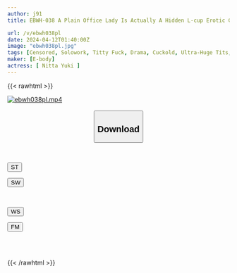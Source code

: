 ```yaml
---
author: j91
title: EBWH-038 A Plain Office Lady Is Actually A Hidden L-cup Erotic Girl... Yuki Nitta Shakes Her Huge Breasts And Gets Cuckolded In The Shared Room Set Up By Her Hated Boss

url: /v/ebwh038pl
date: 2024-04-12T01:40:00Z
image: "ebwh038pl.jpg"
tags: [Censored, Solowork, Titty Fuck, Drama, Cuckold, Ultra-Huge Tits, Subordinates - Colleagues	]
maker: [E-body]
actress: [ Nitta Yuki ]
---
```



{{< rawhtml >}}

<div class="video" data-videoid="167LXd27q0CpGD">
    <a href="javascript:;">
        <img src="/v/ebwh038pl/ebwh038pl.jpg" width="WIDTH" height="HEIGHT" alt="ebwh038pl.mp4" loading="lazy">
    </a>
</div>

<script type="text/javascript" src="https://j91.asia/asset/on-demand-st.js"></script>

<br>
  <link rel="stylesheet" href="https://j91.asia/asset/bs5.css">
  
  <center>
  <button class="btn btn-primary" type="button" data-bs-toggle="collapse" data-bs-target=".multi-collapse" aria-expanded="false" aria-controls="multiCollapseExample1 multiCollapseExample2"><h2>Download</h2></button></center>
</p>
<div class="row">
  <div class="col">
    <div class="collapse multi-collapse" id="multiCollapseExample1">
      <div class="card card-body">
	      	      <br>
<div class="buttons">  
<p><a href="https://streamtape.to/v/167LXd27q0CpGD" target="_blank"><button class="btn-hover color-3"><i class="fa fa-download"></i> ST</button></a></p>
<p><a href="https://asnwish.com/04z0no6i31r3" target="_blank"><button class="btn-hover color-2"><i class="fa fa-download"></i> SW</button></a></p></div>
    </div>
  </div>
</div>
  <div class="col">
    <div class="collapse multi-collapse" id="multiCollapseExample2">
      <div class="card card-body">
	      <br>
<div class="buttons">
<p><a href="https://wolfstream.tv/9p5b9ush0a8s"><button class="btn-hover color-9"><i class="fa fa-download"></i> WS</button></a></p>
<p><a href="https://filemoon.sx/d/p1piruzlxka6"><button class="btn-hover color-8"><i class="fa fa-download"></i> FM</button></a></p></div>
<br><br>
      </div>
    </div>
  </div>
</div>

{{< /rawhtml >}}